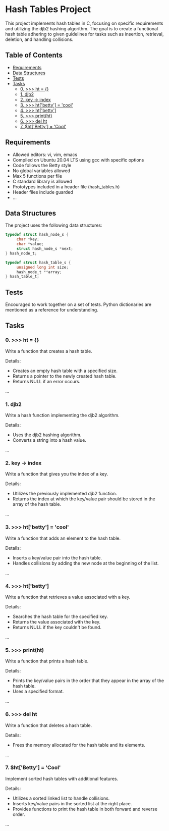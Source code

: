 # Hash Tables Project

This project implements hash tables in C, focusing on specific requirements and utilizing the djb2 hashing algorithm. The goal is to create a functional hash table adhering to given guidelines for tasks such as insertion, retrieval, deletion, and handling collisions.

## Table of Contents

- [Requirements](#requirements)
- [Data Structures](#data-structures)
- [Tests](#tests)
- [Tasks](#tasks)
  - [0. >>> ht = {}](#0-ht--)
  - [1. djb2](#1-djb2)
  - [2. key -> index](#2-key---index)
  - [3. >>> ht['betty'] = 'cool'](#3-htbetty--cool)
  - [4. >>> ht['betty']](#4-htbetty)
  - [5. >>> print(ht)](#5-htprintht)
  - [6. >>> del ht](#6-htdel-ht)
  - [7. $ht['Betty'] = 'Cool'](7-htbetty--cool)
  
## Requirements

- Allowed editors: vi, vim, emacs
- Compiled on Ubuntu 20.04 LTS using gcc with specific options
- Code follows the Betty style
- No global variables allowed
- Max 5 functions per file
- C standard library is allowed
- Prototypes included in a header file (hash_tables.h)
- Header files include guarded
- ...

## Data Structures

The project uses the following data structures:

```c
typedef struct hash_node_s {
     char *key;
     char *value;
     struct hash_node_s *next;
} hash_node_t;

typedef struct hash_table_s {
     unsigned long int size;
     hash_node_t **array;
} hash_table_t;
```

## Tests

Encouraged to work together on a set of tests. Python dictionaries are mentioned as a reference for understanding.

## Tasks

### 0. >>> ht = {}

Write a function that creates a hash table.

Details:
- Creates an empty hash table with a specified size.
- Returns a pointer to the newly created hash table.
- Returns NULL if an error occurs.

...

### 1. djb2

Write a hash function implementing the djb2 algorithm.

Details:
- Uses the djb2 hashing algorithm.
- Converts a string into a hash value.

...

### 2. key -> index

Write a function that gives you the index of a key.

Details:
- Utilizes the previously implemented djb2 function.
- Returns the index at which the key/value pair should be stored in the array of the hash table.

...

### 3. >>> ht['betty'] = 'cool'

Write a function that adds an element to the hash table.

Details:
- Inserts a key/value pair into the hash table.
- Handles collisions by adding the new node at the beginning of the list.

...

### 4. >>> ht['betty']

Write a function that retrieves a value associated with a key.

Details:
- Searches the hash table for the specified key.
- Returns the value associated with the key.
- Returns NULL if the key couldn't be found.

...

### 5. >>> print(ht)

Write a function that prints a hash table.

Details:
- Prints the key/value pairs in the order that they appear in the array of the hash table.
- Uses a specified format.

...

### 6. >>> del ht

Write a function that deletes a hash table.

Details:
- Frees the memory allocated for the hash table and its elements.

...

### 7. $ht['Betty'] = 'Cool'

Implement sorted hash tables with additional features.

Details:
- Utilizes a sorted linked list to handle collisions.
- Inserts key/value pairs in the sorted list at the right place.
- Provides functions to print the hash table in both forward and reverse order.

...

